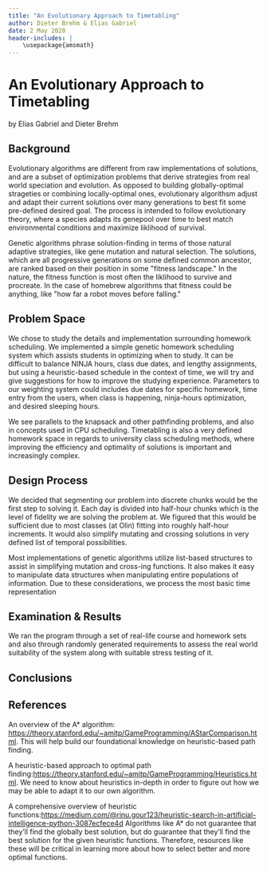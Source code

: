 ```yaml
---
title: "An Evolutionary Approach to Timetabling"
author: Dieter Brehm & Elias Gabriel
date: 2 May 2020
header-includes: |
    \usepackage{amsmath}
---
```


# An Evolutionary Approach to Timetabling

by Elias Gabriel and Dieter Brehm

## Background

Evolutionary algorithms are different from raw implementations of solutions, and are a subset of optimization problems that derive strategies from
real world speciation and evolution. As opposed to building globally-optimal strageties or combining locally-optimal ones, evolutionary algorithsm
adjust and adapt their current solutions over many generations to best fit some pre-defined desired goal. The process is intended to follow
evolutionary theory, where a species adapts its genepool over time to best match environmental conditions and maximize liklihood of survival.

Genetic algorithms phrase solution-finding in terms of those natural adaptive strategies, like gene mutation and natural selection. The solutions, which
are all progressive generations on some defined common ancestor, are ranked based on their position in some "fitness landscape." In the nature, the
fitness function is most often the liklihood to survive and procreate. In the case of homebrew algorithms that fitness could be anything, like
"how far a robot moves before falling."

## Problem Space

We chose to study the details and implementation surrounding homework scheduling. We implemented a simple genetic homework scheduling system which assists students in optimizing when to study. It can be difficult to balance NINJA hours, class due dates, and lengthy assignments, but using a heuristic-based schedule in the context of time, we will try and give suggestions for how to improve the studying experience. Parameters to our weighting system could includes due dates for specific homework, time entry from the users, when class is happening, ninja-hours optimization, and desired sleeping hours. 

We see parallels to the knapsack and other pathfinding problems, and also in
concepts used in CPU scheduling. Timetabling is also a very defined homework space in regards to university class scheduling methods, where improving the efficiency and optimality of solutions is important and increasingly complex.

## Design Process

We decided that segmenting our problem into discrete chunks would be the first step to solving it. Each day is divided into half-hour chunks which is the level of fidelity we are solving the problem at. We figured that this would be sufficient due to most classes (at Olin) fitting into roughly half-hour increments. It would also simplify mutating and crossing solutions in very defined list of temporal possibilities.

Most implementations of genetic algorithms utilize list-based structures to assist in simplifying mutation and cross-ing functions. It also makes it easy to manipulate data structures when manipulating entire populations of information. Due to these considerations, we process the most basic time representation 

## Examination & Results

We ran the program through a set of real-life course and homework sets and also through randomly generated requirements to assess the real world suitability of the system along with suitable stress testing of it.

## Conclusions

## References

An overview of the A* algorithm:
<https://theory.stanford.edu/~amitp/GameProgramming/AStarComparison.html>. This
will help build our foundational knowledge on heuristic-based path finding.

A heuristic-based approach to optimal path
finding:<https://theory.stanford.edu/~amitp/GameProgramming/Heuristics.html>. We
need to know about heuristics in-depth in order to figure out how we may be able
to adapt it to our own algorithm.
 
A comprehensive overview of heuristic
functions:<https://medium.com/@rinu.gour123/heuristic-search-in-artificial-intelligence-python-3087ecfece4d>
Algorithms like A* do not guarantee that they’ll find the globally best
solution, but do guarantee that they’ll find the best solution for the given
heuristic functions. Therefore, resources like these will be critical in
learning more about how to select better and more optimal functions.

